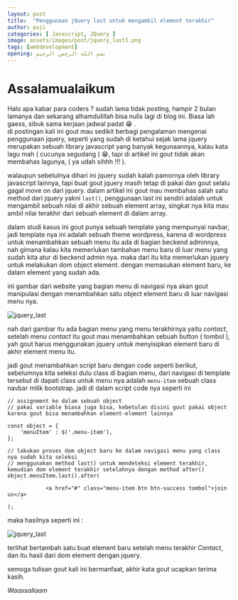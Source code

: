 ```yaml
---
layout: post
title:  "Penggunaan jQuery last untuk mengambil element terakhir"
author: puji
categories: [ Javascript, JQuery ]
image: assets/images/post/jquery_last1.png
tags: [webdevelopment]
opening: بسم الله الرحمن الرحيم
---
```


# Assalamualaikum  

Halo apa kabar para coders ? sudah lama tidak posting, hampir 2 bulan lamanya dan sekarang alhamdulillah bisa nulis lagi di blog ini. Biasa lah gaess, sibuk sama kerjaan jadwal padat 😁 .  
di postingan kali ini gout mau sedikit berbagi pengalaman mengenai penggunaan jquery, seperti yang sudah di ketahui sejak lama jquery merupakan sebuah library javascript yang banyak kegunaannya, kalau kata lagu mah ( cucunya segudang ) 😁, tapi di artikel ini gout tidak akan membahas lagunya, ( ya udah sihhh !!! ).  

walaupun sebetulnya dihari ini jquery sudah kalah pamornya oleh library javascript lainnya, tapi buat gout jquery masih tetap di pakai dan gout selalu gagal move on dari jquery. 
dalam artikel ini gout mau membahas salah satu method dari jquery yakni ```last()```, penggunaan last ini sendiri adalah untuk mengambil sebuah nilai di akhir sebuah element array, singkat nya kita mau ambil nilai terakhir dari sebuah element di dalam array.  

dalam studi kasus ini gout punya sebuah template yang mempunyai navbar, jadi template nya ini adalah sebuah theme wordpress, karena di wordpress untuk menambahkan sebuah menu itu ada di bagian beckend adminnya, nah gimana kalau kita memerlukan tambahan menu baru di luar menu yang sudah kita atur di beckend admin nya. maka dari itu kita memerlukan jquery untuk melakukan dom object element. dengan memasukan element baru, ke dalam element yang sudah ada.  

ini gambar dari website yang bagian menu di navigasi nya akan gout manipulasi dengan menambahkan satu object element baru di luar navigasi menu nya. 

![jquery_last]({{site.url}}/assets/images/post/jquery_last2.png)  

nah dari gambar itu ada bagian menu yang menu terakhirnya yaitu *contact*, setelah menu *contact* itu gout mau menambahkan sebuah button ( tombol ), yah gout harus menggunakan jquery untuk menyisipkan element baru di akhir element menu itu. 

jadi gout menambahkan script baru dengan code seperti berikut, sebelumnya kita seleksi dulu class di bagian menu, dari navigasi di template tersebut di dapati class untuk menu nya adalah ```menu-item``` sebuah class navbar milik bootstrap. 
jadi di dalam script code nya seperti ini 

``` 
// assignment ke dalam sebuah object
// pakai variable biasa juga bisa, kebetulan disini gout pakai object karena gout bisa menambahkan element-element lainnya

const object = {
	'menuItem' : $('.menu-item'),
};

// lakukan proses dom object baru ke dalam navigasi menu yang class nya sudah kita seleksi
// menggunakan method last() untuk mendeteksi element terakhir, kemudian dom element terakhir setelahnya dengan method after()
object.menuItem.last().after(
    `
            <a href="#" class="menu-item btn btn-success tombol">join us</a>
    `
);

```  
maka hasilnya seperti ini :  

![jquery_last]({{site.url}}/assets/images/post/jquery_last1.png)  

terlihat bertambah satu buat element baru setelah menu terakhir *Contact*, dan itu hasil dari dom element dengan jquery.   

semoga tulisan gout kali ini bermanfaat, akhir kata gout ucapkan terima kasih.  

*Waassallaam*
